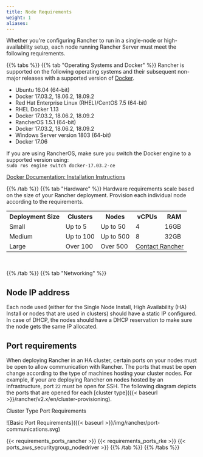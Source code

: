 ```yaml
---
title: Node Requirements
weight: 1
aliases:
---
```


Whether you're configuring Rancher to run in a single-node or high-availability setup, each node running Rancher Server must meet the following requirements.

{{% tabs %}}
{{% tab "Operating Systems and Docker" %}}
Rancher is supported on the following operating systems and their subsequent non-major releases with a supported version of [Docker](https://www.docker.com/).


*   Ubuntu 16.04 (64-bit)
  * Docker 17.03.2, 18.06.2, 18.09.2
*   Red Hat Enterprise Linux (RHEL)/CentOS 7.5 (64-bit)
  * RHEL Docker 1.13
  * Docker 17.03.2, 18.06.2, 18.09.2
*   RancherOS 1.5.1 (64-bit)
  * Docker 17.03.2, 18.06.2, 18.09.2
*   Windows Server version 1803 (64-bit)
  * Docker 17.06

If you are using RancherOS, make sure you switch the Docker engine to a supported version using:<br>
`sudo ros engine switch docker-17.03.2-ce`

[Docker Documentation: Installation Instructions](https://docs.docker.com/)

{{% /tab %}}
{{% tab "Hardware" %}}
Hardware requirements scale based on the size of your Rancher deployment. Provision each individual node according to the requirements.

<table>
    <tr>
    <th>Deployment Size</th>
    <th>Clusters</th>
    <th>Nodes</th>
    <th>vCPUs</th>
    <th>RAM</th>
    </tr>
    <tr>
    <td>Small</td>
    <td>Up to 5</td>
    <td>Up to 50</td>
    <td>4</td>
    <td>16GB</td>
    </tr>
    <tr>
    <td>Medium</td>
    <td>Up to 100</td>
    <td>Up to 500</td>
    <td>8</td>
    <td>32GB</td>
    </tr>
    <tr>
    <td>Large</td>
    <td>Over 100</td>
    <td>Over 500</td>
    <td colspan="2"><a href="https://rancher.com/contact/">Contact Rancher</a></td>
    </tr>
</table>
<br/>

{{% /tab %}}
{{% tab  "Networking" %}}

<h2>Node IP address</h2>

Each node used (either for the Single Node Install, High Availability (HA) Install or nodes that are used in clusters) should have a static IP configured. In case of DHCP, the nodes should have a DHCP reservation to make sure the node gets the same IP allocated.

<h2>Port requirements</h2>

When deploying Rancher in an HA cluster, certain ports on your nodes must be open to allow communication with Rancher. The ports that must be open change according to the type of machines hosting your cluster nodes. For example, if your are deploying Rancher on nodes hosted by an infrastructure, port `22` must be open for SSH. The following diagram depicts the ports that are opened for each [cluster type]({{< baseurl >}}/rancher/v2.x/en/cluster-provisioning).

<figcaption>Cluster Type Port Requirements</figcaption>

![Basic Port Requirements]({{< baseurl >}}/img/rancher/port-communications.svg)


{{< requirements_ports_rancher >}}
{{< requirements_ports_rke >}}
{{< ports_aws_securitygroup_nodedriver >}}
{{% /tab %}}
{{% /tabs %}}
